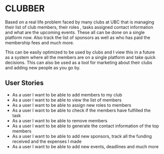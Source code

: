 # CLUBBER

Based on a real life problem faced by many clubs at UBC that is 
managing their list of club members, their roles , tasks assigned
contact information and what are the upcoming events. These all can 
be done on a single platform now. Also track the list of 
sponsors as well as who has paid the membership fees and much more.

This can be easily optimized to be used by clubs and I view this in a future as a system where all the members
are on a single platform and take quick decisions. This can 
also be used as a tool for marketing about their clubs and adding new people as you go by.


## User Stories  

- As a user I want to be able to add members to my club
- As a user I want to be able to view the list of members
- As a user I want to be able to assign new roles to members
- As a user I want to be able to check if the members have fulfilled the task
- As a user I want to be able to remove members
- As a user I want to be able to generate the contact information of the top members
- As a user I want to be able to add new sponsors, track all the funding received and the expenses I made
- As a user I want to be able to add new events, deadlines and much more




